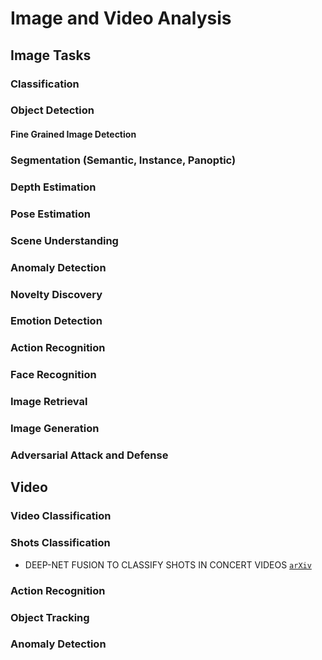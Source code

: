 # Image and Video Analysis

## Image Tasks

### Classification

### Object Detection

#### Fine Grained Image Detection

### Segmentation (Semantic, Instance, Panoptic)

### Depth Estimation

### Pose Estimation

### Scene Understanding

### Anomaly Detection

### Novelty Discovery

### Emotion Detection

### Action Recognition

### Face Recognition

### Image Retrieval

### Image Generation

### Adversarial Attack and Defense




## Video

### Video Classification

### Shots Classification

* DEEP-NET FUSION TO CLASSIFY SHOTS IN CONCERT VIDEOS [`arXiv`](https://www.iis.sinica.edu.tw/papers/liutyng/20663-F.pdf)

### Action Recognition

### Object Tracking

### Anomaly Detection






